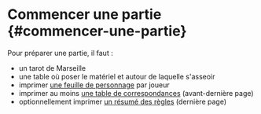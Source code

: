# Commencer une partie {#commencer-une-partie}

Pour préparer une partie, il faut :

* un tarot de Marseille
* une table où poser le matériel et autour de laquelle s'asseoir
* imprimer [une feuille de personnage](https://docs.google.com/drawings/d/1Jqvf2Q9o0gjHhL-xNGdmsguIdcF7GDqzy2TKW1idxyo/edit?usp=sharing) par joueur
* imprimer au moins [une table de correspondances](correspondances.md) \(avant-dernière page\)
* optionnellement imprimer [un résumé des règles](/resume_des_regles.md) \(dernière page\)

